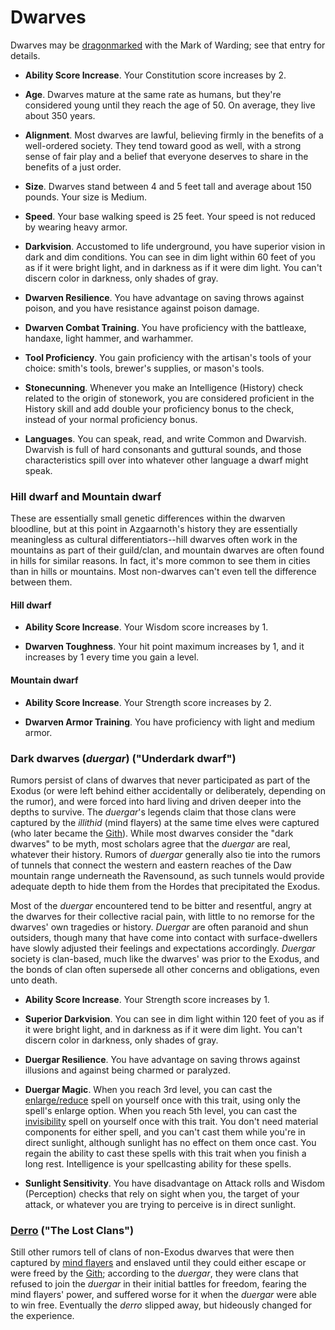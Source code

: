 # Dwarves

Dwarves may be [dragonmarked](Dragonmarked.md) with the Mark of Warding; see that entry for details.

* **Ability Score Increase**. Your Constitution score increases by 2.

* **Age**. Dwarves mature at the same rate as humans, but they're considered young until they reach the age of 50. On average, they live about 350 years.

* **Alignment**. Most dwarves are lawful, believing firmly in the benefits of a well-ordered society. They tend toward good as well, with a strong sense of fair play and a belief that everyone deserves to share in the benefits of a just order.

* **Size**. Dwarves stand between 4 and 5 feet tall and average about 150 pounds. Your size is Medium.

* **Speed**. Your base walking speed is 25 feet. Your speed is not reduced by wearing heavy armor.

* **Darkvision**. Accustomed to life underground, you have superior vision in dark and dim conditions. You can see in dim light within 60 feet of you as if it were bright light, and in darkness as if it were dim light. You can't discern color in darkness, only shades of gray.

* **Dwarven Resilience**. You have advantage on saving throws against poison, and you have resistance against poison damage.

* **Dwarven Combat Training**. You have proficiency with the battleaxe, handaxe, light hammer, and warhammer.

* **Tool Proficiency**. You gain proficiency with the artisan's tools of your choice: smith's tools, brewer's supplies, or mason's tools.

* **Stonecunning**. Whenever you make an Intelligence (History) check related to the origin of stonework, you are considered proficient in the History skill and add double your proficiency bonus to the check, instead of your normal proficiency bonus.

* **Languages**. You can speak, read, and write Common and Dwarvish. Dwarvish is full of hard consonants and guttural sounds, and those characteristics spill over into whatever other language a dwarf might speak.



### Hill dwarf and Mountain dwarf
These are essentially small genetic differences within the dwarven bloodline, but at this point in Azgaarnoth's history they are essentially meaningless as cultural differentiators--hill dwarves often work in the mountains as part of their guild/clan, and mountain dwarves are often found in hills for similar reasons. In fact, it's more common to see them in cities than in hills or mountains. Most non-dwarves can't even tell the difference between them.

#### Hill dwarf
* **Ability Score Increase**. Your Wisdom score increases by 1.

* **Dwarven Toughness**. Your hit point maximum increases by 1, and it increases by 1 every time you gain a level.

#### Mountain dwarf
* **Ability Score Increase**. Your Strength score increases by 2.

* **Dwarven Armor Training**. You have proficiency with light and medium armor.



### Dark dwarves (*duergar*) ("Underdark dwarf")
Rumors persist of clans of dwarves that never participated as part of the Exodus (or were left behind either accidentally or deliberately, depending on the rumor), and were forced into hard living and driven deeper into the depths to survive. The *duergar*'s legends claim that those clans were captured by the *illithid* (mind flayers) at the same time elves were captured (who later became the [Gith](Gith.md)). While most dwarves consider the "dark dwarves" to be myth, most scholars agree that the *duergar* are real, whatever their history. Rumors of *duergar* generally also tie into the rumors of tunnels that connect the western and eastern reaches of the Daw mountain range underneath the Ravensound, as such tunnels would provide adequate depth to hide them from the Hordes that precipitated the Exodus.

Most of the *duergar* encountered tend to be bitter and resentful, angry at the dwarves for their collective racial pain, with little to no remorse for the dwarves' own tragedies or history. *Duergar* are often paranoid and shun outsiders, though many that have come into contact with surface-dwellers have slowly adjusted their feelings and expectations accordingly. *Duergar* society is clan-based, much like the dwarves' was prior to the Exodus, and the bonds of clan often supersede all other concerns and obligations, even unto death.

* **Ability Score Increase**. Your Strength score increases by 1.

* **Superior Darkvision**. You can see in dim light within 120 feet of you as if it were bright light, and in darkness as if it were dim light. You can't discern color in darkness, only shades of gray.

* **Duergar Resilience**. You have advantage on saving throws against illusions and against being charmed or paralyzed.

* **Duergar Magic**. When you reach 3rd level, you can cast the [enlarge/reduce](/Magic/Spells/enlarge-reduce.md) spell on yourself once with this trait, using only the spell's enlarge option. When you reach 5th level, you can cast the [invisibility](/Magic/Spells/invisibility.md) spell on yourself once with this trait. You don't need material components for either spell, and you can't cast them while you're in direct sunlight, although sunlight has no effect on them once cast. You regain the ability to cast these spells with this trait when you finish a long rest. Intelligence is your spellcasting ability for these spells.

* **Sunlight Sensitivity**. You have disadvantage on Attack rolls and Wisdom (Perception) checks that rely on sight when you, the target of your attack, or whatever you are trying to perceive is in direct sunlight.



### [Derro](/Creatures/Derro.md) ("The Lost Clans")
Still other rumors tell of clans of non-Exodus dwarves that were then captured by [mind flayers](/Creatures/MindFlayer.md) and enslaved until they could either escape or were freed by the [Gith](Gith.md); according to the *duergar*, they were clans that refused to join the *duergar* in their initial battles for freedom, fearing the mind flayers' power, and suffered worse for it when the *duergar* were able to win free. Eventually the *derro* slipped away, but hideously changed for the experience.

